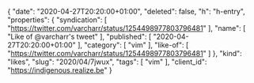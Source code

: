 {
  "date": "2020-04-27T20:20:00+01:00",
  "deleted": false,
  "h": "h-entry",
  "properties": {
    "syndication": [
      "https://twitter.com/varcharr/status/1254498977803796481"
    ],
    "name": [
      "Like of @varcharr's tweet"
    ],
    "published": [
      "2020-04-27T20:20:00+01:00"
    ],
    "category": [
      "vim"
    ],
    "like-of": [
      "https://twitter.com/varcharr/status/1254498977803796481"
    ]
  },
  "kind": "likes",
  "slug": "2020/04/7jwux",
  "tags": [
    "vim"
  ],
  "client_id": "https://indigenous.realize.be"
}
